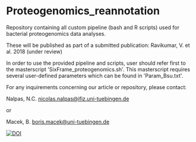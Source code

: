 # Proteogenomics_reannotation

Repository containing all custom pipeline (bash and R scripts) used for bacterial proteogenomics data analyses.

These will be published as part of a submitted publication:
Ravikumar, V. et al. 2018 (under review)


In order to use the provided pipeline and scripts, user should refer first to the masterscript 'SixFrame_proteogenomics.sh'.
This masterscript requires several user-defined parameters which can be found in 'Param_Bsu.txt'.


For any inquirements concerning our article or repository, please contact:

Nalpas, N.C.
nicolas.nalpas@ifiz.uni-tuebingen.de

or

Macek, B.
boris.macek@uni-tuebingen.de



[![DOI](https://zenodo.org/badge/DOI/10.5281/zenodo.1312851.svg)](https://doi.org/10.5281/zenodo.1312851)

